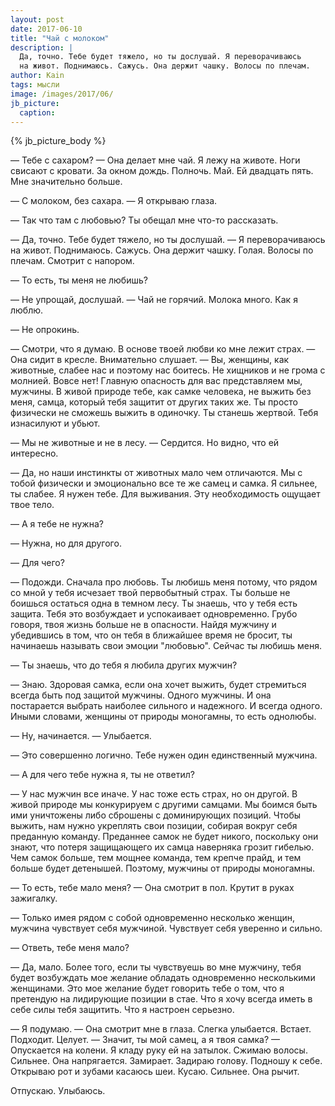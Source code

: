 ```yaml
---
layout: post
date: 2017-06-10
title: "Чай с молоком"
description: |
  Да, точно. Тебе будет тяжело, но ты дослушай. Я переворачиваюсь
  на живот. Поднимаюсь. Сажусь. Она держит чашку. Волосы по плечам.
author: Kain
tags: мысли
image: /images/2017/06/
jb_picture:
  caption:
---
```


{% jb_picture_body %}

&mdash; Тебе с сахаром? &mdash; Она делает мне чай. Я лежу на животе.
Ноги свисают с кровати. За окном дождь. Полночь. Май. Ей двадцать пять.
Мне значительно больше.

<!--more-->

&mdash; С молоком, без сахара. &mdash; Я открываю глаза.

&mdash; Так что там с любовью? Ты обещал мне что-то рассказать.

&mdash; Да, точно. Тебе будет тяжело, но ты дослушай. &mdash; Я переворачиваюсь
на живот. Поднимаюсь. Сажусь. Она держит чашку. Голая. Волосы по плечам.
Смотрит с напором.

&mdash; То есть, ты меня не любишь?

&mdash; Не упрощай, дослушай. &mdash; Чай не горячий. Молока много. Как я люблю.

&mdash; Не опрокинь.

&mdash; Смотри, что я думаю. В основе твоей любви ко мне лежит страх. &mdash;
Она сидит в кресле. Внимательно слушает. &mdash; Вы, женщины, как животные, слабее нас и
поэтому нас боитесь. Не хищников и не грома с молнией. Вовсе нет!
Главную опасность для вас представляем мы, мужчины. В живой
природе тебе, как самке человека, не выжить без меня, самца, который
тебя защитит от других таких же. Ты просто физически не сможешь выжить в одиночку.
Ты станешь жертвой. Тебя изнасилуют и убьют.

&mdash; Мы не животные и не в лесу. &mdash; Сердится. Но видно, что ей интересно.

&mdash; Да, но наши инстинкты от животных мало чем отличаются.
Мы с тобой физически и эмоционально все те же самец и самка. Я сильнее, ты
слабее. Я нужен тебе. Для выживания. Эту необходимость ощущает твое тело.

&mdash; А я тебе не нужна?

&mdash; Нужна, но для другого.

&mdash; Для чего?

&mdash; Подожди. Сначала про любовь. Ты любишь меня потому, что рядом
со мной у тебя исчезает твой первобытный страх. Ты больше не боишься остаться
одна в темном лесу. Ты знаешь, что у тебя есть защита. Тебя это возбуждает
и успокаивает одновременно. Грубо говоря, твоя жизнь больше не в опасности.
Найдя мужчину и убедившись в том, что он тебя в ближайшее время не бросит,
ты начинаешь называть свои эмоции "любовью". Сейчас ты любишь меня.

&mdash; Ты знаешь, что до тебя я любила других мужчин?

&mdash; Знаю. Здоровая самка, если она хочет выжить,
будет стремиться всегда быть под защитой мужчины. Одного мужчины. И она
постарается выбрать наиболее сильного и надежного. И всегда одного. Иными словами,
женщины от природы моногамны, то есть однолюбы.

&mdash; Ну, начинается. &mdash; Улыбается.

&mdash; Это совершенно логично. Тебе нужен один единственный мужчина.

&mdash; А для чего тебе нужна я, ты не ответил?

&mdash; У нас мужчин все иначе. У нас тоже есть страх, но он другой. В живой
природе мы конкурируем с другими самцами. Мы боимся быть ими уничтожены
либо сброшены с доминирующих позиций. Чтобы выжить, нам нужно укреплять свои
позиции, собирая вокруг себя преданную команду. Преданнее самок не будет никого,
поскольку они знают, что потеря защищающего их самца наверняка
грозит гибелью. Чем самок больше, тем мощнее команда, тем крепче прайд,
и тем больше будет детенышей. Поэтому, мужчины от природы моногамны.

&mdash; То есть, тебе мало меня? &mdash; Она смотрит в пол. Крутит в руках
зажигалку.

&mdash; Только имея рядом с собой одновременно несколько женщин,
мужчина чувствует себя мужчиной. Чувствует себя уверенно и сильно.

&mdash; Ответь, тебе меня мало?

&mdash; Да, мало. Более того, если ты чувствуешь во мне
мужчину, тебя будет возбуждать мое желание обладать одновременно несколькими
женщинами. Это мое желание будет говорить тебе о том, что я претендую на
лидирующие позиции в стае. Что я хочу всегда иметь в себе силы тебя
защитить. Что я настроен серьезно.

&mdash; Я подумаю. &mdash; Она смотрит мне в глаза. Слегка улыбается. Встает.
Подходит. Целует. &mdash; Значит, ты мой самец, а я твоя самка? &mdash; Опускается на колени.
Я кладу руку ей на затылок. Сжимаю волосы. Сильнее. Она напрягается. Замирает.
Задираю голову. Подношу к себе. Открываю рот и зубами касаюсь шеи. Кусаю. Сильнее.
Она рычит.

Отпускаю. Улыбаюсь.

